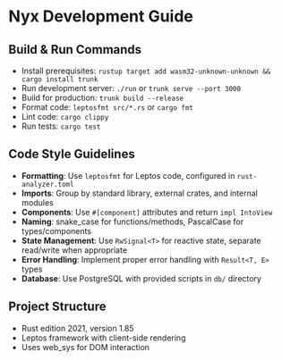 # Nyx Development Guide

## Build & Run Commands
- Install prerequisites: `rustup target add wasm32-unknown-unknown && cargo install trunk`
- Run development server: `./run` or `trunk serve --port 3000`
- Build for production: `trunk build --release`
- Format code: `leptosfmt src/*.rs` or `cargo fmt`
- Lint code: `cargo clippy`
- Run tests: `cargo test`

## Code Style Guidelines
- **Formatting**: Use `leptosfmt` for Leptos code, configured in `rust-analyzer.toml`
- **Imports**: Group by standard library, external crates, and internal modules
- **Components**: Use `#[component]` attributes and return `impl IntoView`
- **Naming**: snake_case for functions/methods, PascalCase for types/components
- **State Management**: Use `RwSignal<T>` for reactive state, separate read/write when appropriate
- **Error Handling**: Implement proper error handling with `Result<T, E>` types
- **Database**: Use PostgreSQL with provided scripts in `db/` directory

## Project Structure
- Rust edition 2021, version 1.85
- Leptos framework with client-side rendering
- Uses web_sys for DOM interaction
